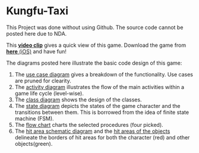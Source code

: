 # Kungfu-Taxi
This Project was done without using Github. The source code cannot be posted here due to NDA.

This [**video clip**](https://www.youtube.com/watch?v=leAqjmC4-qs) gives a quick view of this game. Download the game from [**here** (iOS)](https://itunes.apple.com/us/app/kungfutaxi/id522037051?mt=8) and have fun!

The diagrams posted here illustrate the basic code design of this game:

1. The [use case diagram](../master/Diagrams/Use%20Case%20Diagram.pdf) gives a breakdown of the functionality. Use cases are pruned for clearity.
2. The [activity diagram](../master/Diagrams/Activity%20Diagram.pdf) illustrates the flow of the main activities within a game life cycle (level-wise).
3. The [class diagram](../master/Diagrams/Class%20Diagram.pdf) shows the design of the classes.
4. The [state diagram](../master/Diagrams/State%20Diagram.pdf) depicts the states of the game character and the transitions between them. This is borrowed from the idea of finite state machine (FSM).
5. The [flow chart](../master/Diagrams/Flow%20Chart.pdf) charts the selected procedures (four picked). 
6. The [hit area schematic diagram](../master/Diagrams/Hit%20Area%20Schematic%20Diagram.pdf) and the [hit areas of the objects](../master/Diagrams/Hit%20Areas%20of%20the%20objects.pdf) delineate the borders of hit areas for both the character (red) and other objects(green).
